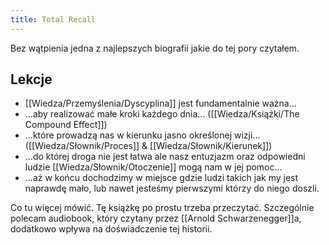 ```yaml
---
title: Total Recall
---
```


Bez wątpienia jedna z najlepszych biografii jakie do tej pory czytałem.

## Lekcje
- [[Wiedza/Przemyślenia/Dyscyplina]] jest fundamentalnie ważna...
- ...aby realizować małe kroki każdego dnia... ([[Wiedza/Książki/The Compound Effect]])
- ...które prowadzą nas w kierunku jasno określonej wizji... ([[Wiedza/Słownik/Proces]] & [[Wiedza/Słownik/Kierunek]])
- ...do której droga nie jest łatwa ale nasz entuzjazm oraz odpowiedni ludzie [[Wiedza/Słownik/Otoczenie]] mogą nam w jej pomoc...
- ...aż w końcu dochodzimy w miejsce gdzie ludzi takich jak my jest naprawdę mało, lub nawet jesteśmy pierwszymi którzy do niego doszli. 

Co tu więcej mówić. Tę książkę po prostu trzeba przeczytać. Szczególnie polecam audiobook, który czytany przez [[Arnold Schwarzenegger]]a, dodatkowo wpływa na doświadczenie tej historii.